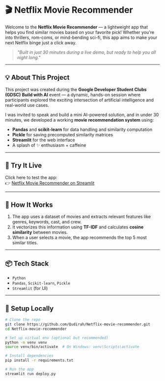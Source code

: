 # 🎬 Netflix Movie Recommender

Welcome to the **Netflix Movie Recommender** — a lightweight app that helps you find similar movies based on your favorite pick! Whether you're into thrillers, rom-coms, or mind-bending sci-fi, this app aims to make your next Netflix binge just a click away.

> _"Built in just 30 minutes during a live demo, but ready to help you all night long."_

---

## 💡 About This Project

This project was created during the **Google Developer Student Clubs (GDSC)** **Build with AI** event — a dynamic, hands-on session where participants explored the exciting intersection of artificial intelligence and real-world use cases.

I was invited to speak and build a mini AI-powered solution, and in under 30 minutes, we developed a working **movie recommendation system** using:

- **Pandas** and **scikit-learn** for data handling and similarity computation
- **Pickle** for saving precomputed similarity matrices
- **Streamlit** for the web interface
- A splash of ✨ enthusiasm + caffeine

---

## 🚀 Try It Live

Click here to test the app:  
👉 [Netflix Movie Recommender on Streamlit](https://recommendmovi.streamlit.app/)

---

## 🧠 How It Works

1. The app uses a dataset of movies and extracts relevant features like genres, keywords, cast, and crew.
2. It vectorizes this information using **TF-IDF** and calculates **cosine similarity** between movies.
3. When a user selects a movie, the app recommends the top 5 most similar titles.

---

## 📦 Tech Stack

- `Python`
- `Pandas`, `Scikit-learn`, `Pickle`
- `Streamlit` (for UI)

---

## 🧰 Setup Locally

```bash
# Clone the repo
git clone https://github.com/Qudirah/Netflix-movie-recommender.git
cd Netflix-movie-recommender

# Set up virtual env (optional but recommended)
python -m venv venv
source venv/bin/activate  # On Windows: venv\Scripts\activate

# Install dependencies
pip install -r requirements.txt

# Run the app
streamlit run deploy.py
